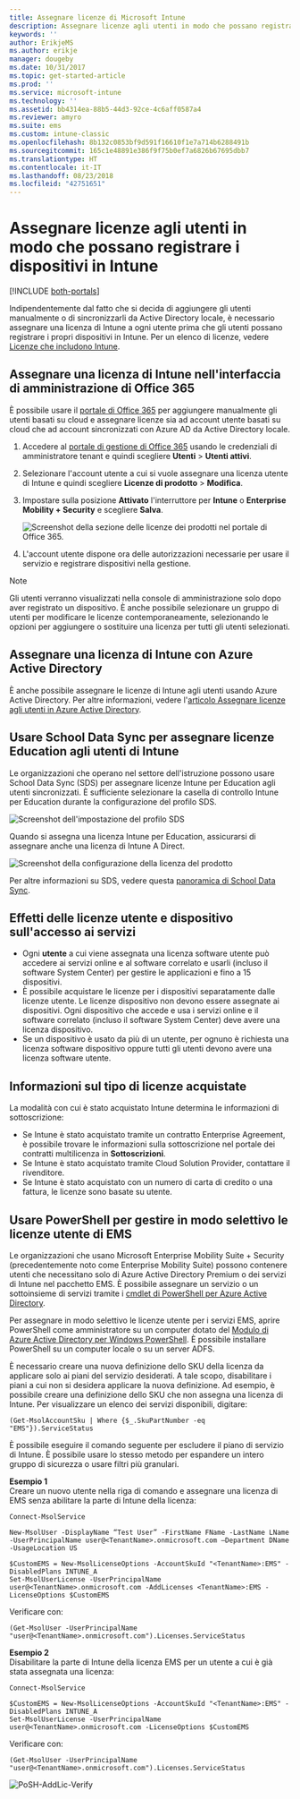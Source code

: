 ```yaml
---
title: Assegnare licenze di Microsoft Intune
description: Assegnare licenze agli utenti in modo che possano registrare i dispositivi in Intune
keywords: ''
author: ErikjeMS
ms.author: erikje
manager: dougeby
ms.date: 10/31/2017
ms.topic: get-started-article
ms.prod: ''
ms.service: microsoft-intune
ms.technology: ''
ms.assetid: bb4314ea-88b5-44d3-92ce-4c6aff0587a4
ms.reviewer: amyro
ms.suite: ems
ms.custom: intune-classic
ms.openlocfilehash: 8b132c0853bf9d591f16610f1e7a714b6288491b
ms.sourcegitcommit: 165c1e48891e386f9f75b0ef7a6826b67695dbb7
ms.translationtype: HT
ms.contentlocale: it-IT
ms.lasthandoff: 08/23/2018
ms.locfileid: "42751651"
---
```

# <a name="assign-licenses-to-users-so-they-can-enroll-devices-in-intune"></a>Assegnare licenze agli utenti in modo che possano registrare i dispositivi in Intune

[!INCLUDE [both-portals](./includes/note-for-both-portals.md)]

Indipendentemente dal fatto che si decida di aggiungere gli utenti manualmente o di sincronizzarli da Active Directory locale, è necessario assegnare una licenza di Intune a ogni utente prima che gli utenti possano registrare i propri dispositivi in Intune. Per un elenco di licenze, vedere [Licenze che includono Intune](licenses.md).

## <a name="assign-an-intune-license-in-the-office-365-admin-center"></a>Assegnare una licenza di Intune nell'interfaccia di amministrazione di Office 365

È possibile usare il [portale di Office 365](http://go.microsoft.com/fwlink/p/?LinkId=698854) per aggiungere manualmente gli utenti basati su cloud e assegnare licenze sia ad account utente basati su cloud che ad account sincronizzati con Azure AD da Active Directory locale.

1. Accedere al [portale di gestione di Office 365](http://go.microsoft.com/fwlink/p/?LinkId=698854) usando le credenziali di amministratore tenant e quindi scegliere **Utenti** > **Utenti attivi**.

2. Selezionare l'account utente a cui si vuole assegnare una licenza utente di Intune e quindi scegliere **Licenze di prodotto** > **Modifica**.

3. Impostare sulla posizione **Attivato** l'interruttore per **Intune** o **Enterprise Mobility + Security** e scegliere **Salva**.

   ![Screenshot della sezione delle licenze dei prodotti nel portale di Office 365.](./media/office-assign-license.png)

4. L'account utente dispone ora delle autorizzazioni necessarie per usare il servizio e registrare dispositivi nella gestione.

> [!NOTE]
> Gli utenti verranno visualizzati nella console di amministrazione solo dopo aver registrato un dispositivo. È anche possibile selezionare un gruppo di utenti per modificare le licenze contemporaneamente, selezionando le opzioni per aggiungere o sostituire una licenza per tutti gli utenti selezionati.

## <a name="assign-an-intune-license-by-using-azure-active-directory"></a>Assegnare una licenza di Intune con Azure Active Directory

È anche possibile assegnare le licenze di Intune agli utenti usando Azure Active Directory. Per altre informazioni, vedere l'[articolo Assegnare licenze agli utenti in Azure Active Directory](https://docs.microsoft.com/azure/active-directory/active-directory-licensing-group-assignment-azure-portal). 

## <a name="use-school-data-sync-to-assign-licenses-to-users-in-intune-for-education"></a>Usare School Data Sync per assegnare licenze Education agli utenti di Intune
Le organizzazioni che operano nel settore dell'istruzione possono usare School Data Sync (SDS) per assegnare licenze Intune per Education agli utenti sincronizzati. È sufficiente selezionare la casella di controllo Intune per Education durante la configurazione del profilo SDS.  

![Screenshot dell'impostazione del profilo SDS](./media/i4e-sds-profile-setup-setting.png)

Quando si assegna una licenza Intune per Education, assicurarsi di assegnare anche una licenza di Intune A Direct.

![Screenshot della configurazione della licenza del prodotto](./media/i4e-set-licenses.png)

Per altre informazioni su SDS, vedere questa [panoramica di School Data Sync](https://support.office.com/article/Overview-of-School-Data-Sync-and-Classroom-f3d1147b-4ade-4905-8518-508e729f2e91).

## <a name="how-user-and-device-licenses-affect-access-to-services"></a>Effetti delle licenze utente e dispositivo sull'accesso ai servizi
* Ogni **utente** a cui viene assegnata una licenza software utente può accedere ai servizi online e al software correlato e usarli (incluso il software System Center) per gestire le applicazioni e fino a 15 dispositivi.
* È possibile acquistare le licenze per i dispositivi separatamente dalle licenze utente. Le licenze dispositivo non devono essere assegnate ai dispositivi. Ogni dispositivo che accede e usa i servizi online e il software correlato (incluso il software System Center) deve avere una licenza dispositivo.
* Se un dispositivo è usato da più di un utente, per ognuno è richiesta una licenza software dispositivo oppure tutti gli utenti devono avere una licenza software utente.

## <a name="understanding-the-type-of-licenses-you-have-purchased"></a>Informazioni sul tipo di licenze acquistate

La modalità con cui è stato acquistato Intune determina le informazioni di sottoscrizione:

- Se Intune è stato acquistato tramite un contratto Enterprise Agreement, è possibile trovare le informazioni sulla sottoscrizione nel portale dei contratti multilicenza in **Sottoscrizioni**.
- Se Intune è stato acquistato tramite Cloud Solution Provider, contattare il rivenditore.
- Se Intune è stato acquistato con un numero di carta di credito o una fattura, le licenze sono basate su utente.




## <a name="use-powershell-to-selectively-manage-ems-user-licenses"></a>Usare PowerShell per gestire in modo selettivo le licenze utente di EMS
Le organizzazioni che usano Microsoft Enterprise Mobility Suite + Security (precedentemente noto come Enterprise Mobility Suite) possono contenere utenti che necessitano solo di Azure Active Directory Premium o dei servizi di Intune nel pacchetto EMS. È possibile assegnare un servizio o un sottoinsieme di servizi tramite i [cmdlet di PowerShell per Azure Active Directory](https://msdn.microsoft.com/library/jj151815.aspx).

Per assegnare in modo selettivo le licenze utente per i servizi EMS, aprire PowerShell come amministratore su un computer dotato del [Modulo di Azure Active Directory per Windows PowerShell](https://msdn.microsoft.com/library/jj151815.aspx#bkmk_installmodule). È possibile installare PowerShell su un computer locale o su un server ADFS.

È necessario creare una nuova definizione dello SKU della licenza da applicare solo ai piani del servizio desiderati. A tale scopo, disabilitare i piani a cui non si desidera applicare la nuova definizione. Ad esempio, è possibile creare una definizione dello SKU che non assegna una licenza di Intune. Per visualizzare un elenco dei servizi disponibili, digitare:

    (Get-MsolAccountSku | Where {$_.SkuPartNumber -eq "EMS"}).ServiceStatus

È possibile eseguire il comando seguente per escludere il piano di servizio di Intune. È possibile usare lo stesso metodo per espandere un intero gruppo di sicurezza o usare filtri più granulari.

**Esempio 1**<br>
Creare un nuovo utente nella riga di comando e assegnare una licenza di EMS senza abilitare la parte di Intune della licenza:

    Connect-MsolService

    New-MsolUser -DisplayName “Test User” -FirstName FName -LastName LName -UserPrincipalName user@<TenantName>.onmicrosoft.com –Department DName -UsageLocation US

    $CustomEMS = New-MsolLicenseOptions -AccountSkuId "<TenantName>:EMS" -DisabledPlans INTUNE_A
    Set-MsolUserLicense -UserPrincipalName user@<TenantName>.onmicrosoft.com -AddLicenses <TenantName>:EMS -LicenseOptions $CustomEMS


Verificare con:

    (Get-MsolUser -UserPrincipalName "user@<TenantName>.onmicrosoft.com").Licenses.ServiceStatus

**Esempio 2**<br>
Disabilitare la parte di Intune della licenza EMS per un utente a cui è già stata assegnata una licenza:

    Connect-MsolService

    $CustomEMS = New-MsolLicenseOptions -AccountSkuId "<TenantName>:EMS" -DisabledPlans INTUNE_A
    Set-MsolUserLicense -UserPrincipalName user@<TenantName>.onmicrosoft.com -LicenseOptions $CustomEMS

Verificare con:

    (Get-MsolUser -UserPrincipalName "user@<TenantName>.onmicrosoft.com").Licenses.ServiceStatus

![PoSH-AddLic-Verify](./media/posh-addlic-verify.png)
